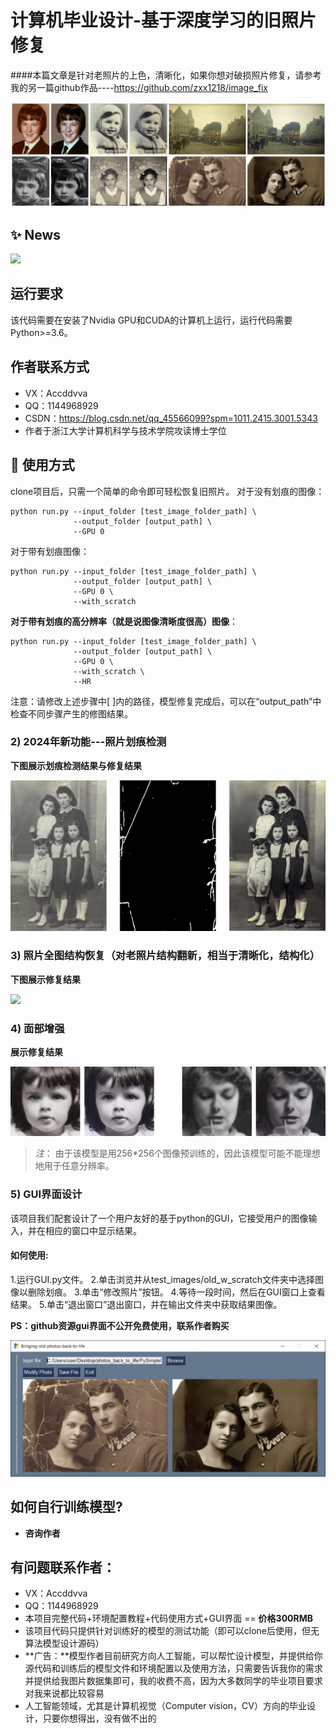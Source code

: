 # 计算机毕业设计-基于深度学习的旧照片修复

####本篇文章是针对老照片的上色，清晰化，如果你想对破损照片修复，请参考我的另一篇github作品----https://github.com/zxx1218/image_fix

<img src='imgs/0001.jpg'/>



## :sparkles: News
<img src='imgs/HR_result.png'>

## 运行要求
该代码需要在安装了Nvidia GPU和CUDA的计算机上运行，运行代码需要Python>=3.6。

## 作者联系方式

- VX：Accddvva
- QQ：1144968929
- CSDN：https://blog.csdn.net/qq_45566099?spm=1011.2415.3001.5343
- 作者于浙江大学计算机科学与技术学院攻读博士学位

## :rocket: 使用方式

clone项目后，只需一个简单的命令即可轻松恢复旧照片。
对于没有划痕的图像：

```
python run.py --input_folder [test_image_folder_path] \
              --output_folder [output_path] \
              --GPU 0
```

对于带有划痕图像：

```
python run.py --input_folder [test_image_folder_path] \
              --output_folder [output_path] \
              --GPU 0 \
              --with_scratch
```

**对于带有划痕的高分辨率（就是说图像清晰度很高）图像**：

```
python run.py --input_folder [test_image_folder_path] \
              --output_folder [output_path] \
              --GPU 0 \
              --with_scratch \
              --HR
```

注意：请修改上述步骤中[ ]内的路径，模型修复完成后，可以在“output_path”中检查不同步骤产生的修图结果。

### 2) 2024年新功能---照片划痕检测

**下图展示划痕检测结果与修复结果**

<img src='imgs/scratch_detection.png'>

### 3) 照片全图结构恢复（对老照片结构翻新，相当于清晰化，结构化）

**下图展示修复结果**

<img src='imgs/global.png'>


### 4) 面部增强

**展示修复结果**

<img src='imgs/face.png'>

> *注*：
> 由于该模型是用256*256个图像预训练的，因此该模型可能不能理想地用于任意分辨率。

### 5) GUI界面设计

该项目我们配套设计了一个用户友好的基于python的GUI，它接受用户的图像输入，并在相应的窗口中显示结果。

#### 如何使用:

1.运行GUI.py文件。
2.单击浏览并从test_images/old_w_scratch文件夹中选择图像以删除划痕。
3.单击“修改照片”按钮。
4.等待一段时间，然后在GUI窗口上查看结果。
5.单击“退出窗口”退出窗口，并在输出文件夹中获取结果图像。

**PS：github资源gui界面不公开免费使用，联系作者购买**

<img src='imgs/gui.PNG'>

## 如何自行训练模型?

- **咨询作者**

## 有问题联系作者：

- VX：Accddvva
- QQ：1144968929
- 本项目完整代码+环境配置教程+代码使用方式+GUI界面 == **价格300RMB**
- 该项目代码只提供针对训练好的模型的测试功能（即可以clone后使用，但无算法模型设计源码）
- **广告：**模型作者目前研究方向人工智能，可以帮忙设计模型，并提供给你源代码和训练后的模型文件和环境配置以及使用方法，只需要告诉我你的需求并提供给我图片数据集即可，我的收费不高，因为大多数同学的毕业项目要求对我来说都比较容易
- 人工智能领域，尤其是计算机视觉（Computer vision，CV）方向的毕业设计，只要你想得出，没有做不出的

